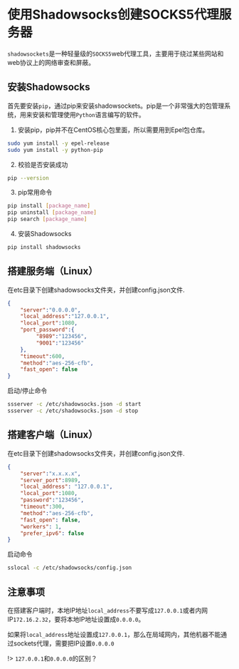 # 使用Shadowsocks创建SOCKS5代理服务器

`shadowsockets`是一种轻量级的`SOCKS5`web代理工具，主要用于绕过某些网站和web协议上的网络审查和屏蔽。

## 安装Shadowsocks
首先要安装`pip`，通过pip来安装shadowsockets。pip是一个非常强大的包管理系统，用来安装和管理使用`Python`语言编写的软件。
1. 安装pip，pip并不在CentOS核心包里面，所以需要用到Epel包仓库。
```sh
sudo yum install -y epel-release
sudo yum install -y python-pip
```
2. 校验是否安装成功
```sh
pip --version
```
3. pip常用命令
```sh
pip install [package_name]
pip uninstall [package_name]
pip search [package_name]
```
4. 安装Shadowsocks
```sh
pip install shadowsocks
```

## 搭建服务端（Linux）
在etc目录下创建shadowsocks文件夹，并创建config.json文件.  
```json
{
    "server":"0.0.0.0",
    "local_address":"127.0.0.1",
    "local_port":1080,
    "port_password":{
         "8989":"123456",
         "9001":"123456"
    },
    "timeout":600,
    "method":"aes-256-cfb",
    "fast_open": false
}
```

启动/停止命令
```sh
ssserver -c /etc/shadowsocks.json -d start
ssserver -c /etc/shadowsocks.json -d stop
```

## 搭建客户端（Linux）
在etc目录下创建shadowsocks文件夹，并创建config.json文件.  
```json
{
    "server":"x.x.x.x",
    "server_port":8989,
    "local_address": "127.0.0.1",
    "local_port":1080,
    "password":"123456",
    "timeout":300,
    "method":"aes-256-cfb",
    "fast_open": false,
    "workers": 1,
    "prefer_ipv6": false
}
```

启动命令
```sh
sslocal -c /etc/shadowsocks/config.json
```

## 注意事项
在搭建客户端时，本地IP地址`local_address`不要写成`127.0.0.1`或者内网IP`172.16.2.32`，要将本地IP地址设置成`0.0.0.0`。

如果将`local_address`地址设置成`127.0.0.1`，那么在局域网内，其他机器不能通过sockets代理，需要把IP设置`0.0.0.0`

!> `127.0.0.1`和`0.0.0.0`的区别？

